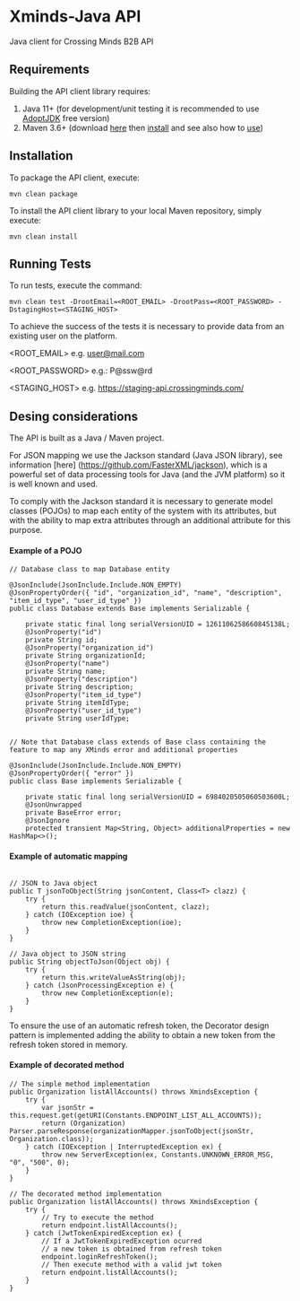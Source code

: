 # Xminds-Java API

Java client for Crossing Minds B2B API

## Requirements

Building the API client library requires:
1. Java 11+ (for development/unit testing it is recommended to use [AdoptJDK](https://adoptopenjdk.net/) free version)
2. Maven 3.6+ (download [here](http://maven.apache.org/download.cgi) then [install](http://maven.apache.org/install.html) and see also how to [use](http://maven.apache.org/guides/getting-started/index.html))

## Installation

To package the API client, execute:
```shell
mvn clean package
```
To install the API client library to your local Maven repository, simply execute:
```shell
mvn clean install
```

## Running Tests

To run tests, execute the command:

```shell
mvn clean test -DrootEmail=<ROOT_EMAIL> -DrootPass=<ROOT_PASSWORD> -DstagingHost=<STAGING_HOST>
```

To achieve the success of the tests it is necessary to provide data from an existing user on the platform.

<ROOT_EMAIL> e.g. user@mail.com

<ROOT_PASSWORD> e.g.: P@ssw@rd

<STAGING_HOST> e.g. https://staging-api.crossingminds.com/

## Desing considerations

The API is built as a Java / Maven project.

For JSON mapping we use the Jackson standard (Java JSON library), see information [here] (https://github.com/FasterXML/jackson), which is a powerful set of data processing tools for Java (and the JVM platform) so it is well known and used.

To comply with the Jackson standard it is necessary to generate model classes (POJOs) to map each entity of the system with its attributes, but with the ability to map extra attributes through an additional attribute for this purpose.

#### Example of a POJO

```shell
// Database class to map Database entity

@JsonInclude(JsonInclude.Include.NON_EMPTY)
@JsonPropertyOrder({ "id", "organization_id", "name", "description", "item_id_type", "user_id_type" })
public class Database extends Base implements Serializable {

	private static final long serialVersionUID = 1261106258660845138L;
	@JsonProperty("id")
	private String id;
	@JsonProperty("organization_id")
	private String organizationId;
	@JsonProperty("name")
	private String name;
	@JsonProperty("description")
	private String description;
	@JsonProperty("item_id_type")
	private String itemIdType;
	@JsonProperty("user_id_type")
	private String userIdType;


// Note that Database class extends of Base class containing the feature to map any XMinds error and additional properties 

@JsonInclude(JsonInclude.Include.NON_EMPTY)
@JsonPropertyOrder({ "error" })
public class Base implements Serializable {

	private static final long serialVersionUID = 6984020505060503600L;
	@JsonUnwrapped
	private BaseError error;
	@JsonIgnore
	protected transient Map<String, Object> additionalProperties = new HashMap<>();
```

#### Example of automatic mapping 

```shell

// JSON to Java object
public T jsonToObject(String jsonContent, Class<T> clazz) {
	try {
		return this.readValue(jsonContent, clazz);
	} catch (IOException ioe) {
		throw new CompletionException(ioe);
	}
}

// Java object to JSON string
public String objectToJson(Object obj) {
	try {
		return this.writeValueAsString(obj);
	} catch (JsonProcessingException e) {
		throw new CompletionException(e);
	}
}
```

To ensure the use of an automatic refresh token, the Decorator design pattern is implemented adding the ability to obtain a new token from the refresh token stored in memory.

#### Example of decorated method 

```shell
// The simple method implementation
public Organization listAllAccounts() throws XmindsException {
	try {
		var jsonStr = this.request.get(getURI(Constants.ENDPOINT_LIST_ALL_ACCOUNTS));
		return (Organization) Parser.parseResponse(organizationMapper.jsonToObject(jsonStr, Organization.class));
	} catch (IOException | InterruptedException ex) {
		throw new ServerException(ex, Constants.UNKNOWN_ERROR_MSG, "0", "500", 0);
	}
}

// The decorated method implementation
public Organization listAllAccounts() throws XmindsException {
	try {
        // Try to execute the method
		return endpoint.listAllAccounts();
	} catch (JwtTokenExpiredException ex) {
        // If a JwtTokenExpiredException ocurred
        // a new token is obtained from refresh token
		endpoint.loginRefreshToken();
        // Then execute method with a valid jwt token
		return endpoint.listAllAccounts();
	}
}

```